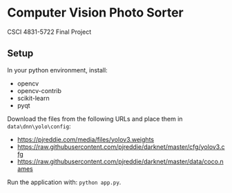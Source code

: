 # Computer Vision Photo Sorter
CSCI 4831-5722 Final Project

## Setup
In your python environment, install:
- opencv
- opencv-contrib
- scikit-learn
- pyqt

Download the files from the following URLs and place them in `data\dnn\yolo\config`:
- https://pjreddie.com/media/files/yolov3.weights
- https://raw.githubusercontent.com/pjreddie/darknet/master/cfg/yolov3.cfg
- https://raw.githubusercontent.com/pjreddie/darknet/master/data/coco.names

Run the application with: `python app.py`.